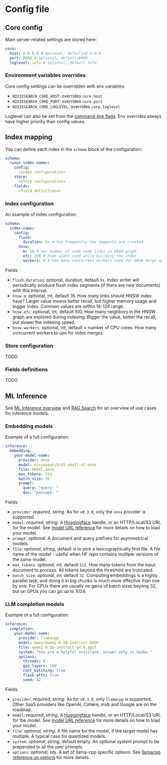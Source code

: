 # Config file

## Core config

Main server-related settings are stored here:

```yaml
core:
  host: 0.0.0.0 # optional, default=0.0.0.0
  port: 8080 # optional, default=8080
  loglevel: info # optional, default info
```

### Environment variables overrides

Core config settings can be overridden with env variables:

* `NIXIESEARCH_CORE_HOST`: overrides `core.host` 
* `NIXIESEARCH_CORE_PORT`: overrides `core.port`
* `NIXIESEARCH_CORE_LOGLEVEL`: overrides `core.loglevel`

Loglevel can also be set from the [command-line flags](../reference/cli/standalone.md). Env overrides always have higher priority than config values.

## Index mapping

You can define each index in the `schema` block of the configuration:

```yaml
schema:
  <your-index-name>:
    config:
      <index configuration>
    store:
      <store configuration>
    fields:
      <field definitions>
```

### Index configuration

An example of index configuration:

```yaml
schema:
  index-name:
    config:
      flush:
        duration: 5s # how frequently new segments are created
      hnsw:
        m: 16 # max number of node-node links in HNSW graph
        efc: 100 # beam width used while building the index
        workers: 8 # how many concurrent workers used for HNSW merge ops
```

Fields:

* `flush.duration`: optional, duration, default `5s`. Index writer will periodically produce flush index segments (if there are new documents) with this interval.
* `hnsw.m`: optional, int, default 16. How many links should HNSW index have? Larger value means better recall, but higher memory usage and bigger index. Common values are within 16-128 range.
* `hnsw.efc`: optional, int, default 100. How many neighbors in the HNSW graph are explored during indexing. Bigger the value, better the recall, but slower the indexing speed.
* `hnsw.workers`: optional, int, default = number of CPU cores. How many concurrent workers to use for index merges.

### Store configuration

TODO

### Fields definitions

TODO

## ML Inference

See [ML Inference overview](../features/inference/index.md) and [RAG Search](../features/search/rag.md) for an overview of use cases for inference models.

### Embedding models

Example of a full configuration:

```yaml
inference:
  embedding:
    your-model-name:
      provider: onnx
      model: nixiesearch/e5-small-v2-onnx
      file: model.onnx
      max_tokens: 512
      batch_size: 32
      prompt:
        query: "query: "
        doc: "passage: "
```

Fields:

* `provider`: *required*, *string*. As for `v0.3.0`, only the `onnx` provider is supported.
* `model`: *required*, *string*. A [Huggingface](https://huggingface.co/models) handle, or an HTTP/Local/S3 URL for the model. See [model URL reference](url.md) for more details on how to load your model.
* `prompt`: *optional*. A document and query prefixes for asymmetrical models.
* `file`: *optional*, *string*, default is to pick a lexicographically first file. A file name of the model - useful when HF repo contains multiple versions of the same model.
* `max_tokens`: *optional*, *int*, default `512`. How many tokens from the input document to process. All tokens beyond the threshold are truncated.
* `batch_size`: *optional*, *int*, default `32`. Computing embeddings is a highly parallel task, and doing it in big chunks is much more effective than one by one. For CPUs there are usually no gains of batch sizes beyong 32, but on GPUs you can go up to 1024.

### LLM completion models

Example of a full configuration:

```yaml
inference:
  completion:
    your-model-name:
      provider: llamacpp
      model: Qwen/Qwen2-0.5B-Instruct-GGUF
      file: qwen2-0_5b-instruct-q4_0.gguf
      system: "You are a helpful assistant, answer only in haiku."
      options:
        threads: 8
        gpu_layers: 100
        cont_batching: true
        flash_attn: true
        seed: 42
```

Fields:

* `provider`: *required*, *string*. As for `v0.3.0`, only `llamacpp` is supported. Other SaaS providers like OpenAI, Cohere, mxb and Google are on the roadmap.
* `model`: *required*, *string*. A [Huggingface](https://huggingface.co/models) handle, or an HTTP/Local/S3 URL for the model. See [model URL reference](url.md) for more details on how to load your model.
* `file`: *optional*, *string*. A file name for the model, if the target model has multiple. A typical case for quantized models.
* `system`: *optional*, *string*, default empty. An optional system prompt to be prepended to all the user prompts.
* `options`: *optional*, *obj*. A set of llama-cpp specific options. See [llamacpp reference on options](https://github.com/ggerganov/llama.cpp/blob/master/examples/main/README.md) for more details.

